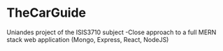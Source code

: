 # TheCarGuide
Uniandes project of the ISIS3710 subject -Close approach to a full MERN stack web application (Mongo, Express, React, NodeJS)  
